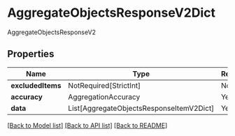 # AggregateObjectsResponseV2Dict

AggregateObjectsResponseV2

## Properties
| Name | Type | Required | Description |
| ------------ | ------------- | ------------- | ------------- |
**excludedItems** | NotRequired[StrictInt] | No |  |
**accuracy** | AggregationAccuracy | Yes |  |
**data** | List[AggregateObjectsResponseItemV2Dict] | Yes |  |


[[Back to Model list]](../../../README.md#models-v1-link) [[Back to API list]](../../README.md#documentation-for-api-endpoints) [[Back to README]](../../README.md)
